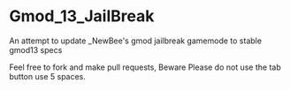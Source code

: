 Gmod_13_JailBreak
=================

An attempt to update  _NewBee's gmod jailbreak gamemode to stable gmod13 specs

Feel free to fork and make pull requests, Beware Please do not use the tab button use 5 spaces.
